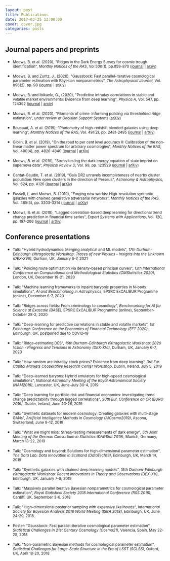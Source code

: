 ```yaml
---
layout: post
title: Publications
date: 2017-03-25 12:00:00
cover: cover.jpg
categories: posts
---
```


## Journal papers and preprints

* <small>Moews, B. et al. (2020), "Ridges in the Dark Energy Survey for cosmic trough identification", _Monthly Notices of the RAS_, Vol 500(1), pp.859-870 ([journal](https://doi.org/10.1093/mnras/staa3204) | [arxiv](https://arxiv.org/abs/2005.08583))</small>

* <small>Moews, B. and Zuntz, J., (2020), "Gaussbock: Fast parallel-iterative cosmological parameter estimation with Bayesian nonparametrics", _The Astrophysical Journal_, Vol. 896(2), pp. 98 ([journal](https://doi.org/10.3847%2F1538-4357%2Fab93cb) | [arXiv](https://arxiv.org/abs/1905.09800))</small>

* <small>Moews, B. and Ibikunle, G., (2020), "Predictive intraday correlations in stable and volatile market environments: Evidence from deep learning", _Physica A_, Vol. 547, pp. 124392 ([journal](https://doi.org/10.1016/j.physa.2020.124392) | [arxiv](https://arxiv.org/abs/2002.10385))</small>

* <small>Moews, B. et al. (2020), "Filaments of crime: Informing policing via thresholded ridge estimation", _under review at Decision Support Systems_ ([arXiv](https://arxiv.org/abs/1907.03206))</small>

* <small>Boucaud, A. et al. (2019), "Photometry of high-redshift blended galaxies using deep learning", _Monthly Notices of the RAS_, Vol. 491(2), pp. 2481-2495 ([journal](https://doi.org/10.1093/mnras/stz3056) | [arXiv](https://arxiv.org/abs/1905.01324))</small>

* <small>Giblin, B. et al. (2019), "On the road to per cent level accuracy II: Calibration of the non-linear matter power spectrum for arbitrary cosmologies", _Monthly Notices of the RAS_, Vol. 490(4), pp. 4826-4840 ([journal](https://doi.org/10.1093/mnras/stz2659) | [arXiv](https://arxiv.org/abs/1906.02742))</small>

* <small>Moews, B. et al. (2019), "Stress testing the dark energy equation of state imprint on supernova data", _Physical Review D_, Vol. 99, pp. 123529 ([journal](https://doi.org/10.1103/PhysRevD.99.123529) | [arXiv](https://arxiv.org/abs/1812.09786))</small>

* <small>Cantat-Gaudin, T. et al. (2019), "Gaia DR2 unravels incompleteness of nearby cluster population: New open clusters in the direction of Perseus", _Astronomy & Astrophysics_, Vol. 624, pp. A126 ([journal](https://doi.org/10.1051/0004-6361/201834453) | [arXiv](https://arxiv.org/abs/1810.05494))</small>

* <small>Fussell, L. and Moews, B. (2019), "Forging new worlds: High-resolution synthetic galaxies with chained generative adversarial networks", _Monthly Notices of the RAS_, Vol. 485(3), pp. 3203-3214 ([journal](https://doi.org/10.1093/mnras/stz602) | [arXiv](https://arxiv.org/abs/1811.03081))</small>

* <small>Moews, B. et al. (2018), "Lagged correlation-based deep learning for directional trend change prediction in financial time series", _Expert Systems with Applications_, Vol. 120, pp. 197-206 ([journal](https://doi.org/10.1016/j.eswa.2018.11.027) | [arXiv](https://arxiv.org/abs/1811.11287))</small>

## Conference presentations

* <small>Talk: "Hybrid hydrodynamics: Merging analytical and ML models", _17th Durham-Edinburgh eXtragalactic Workshop: Traces of new Physics - Insights Into the Unknown (DEX-XVII)_, Durham, UK, January 6-7, 2021</small>

* <small>Talk: "Policing route optimization via density-based principal curves", _13th International Conference on Computational and Methodological Statistics (CMStatistics 2020)_, London, UK, December 19-21, 2020</small>

* <small>Talk: "Machine learning frameworks to inpaint baryonic properties in N-body simulations", _AI and Benchmarking in Astrophysics_, EPSRC ExCALIBUR Programme (online), December 6-7, 2020</small>

* <small>Talk: "Ridges across fields: From criminology to cosmology", _Benchmarking for AI for Science at Exascale (BASE)_, EPSRC ExCALIBUR Programme (online), September-October 28-2, 2020</small>

* <small>Talk: "Deep-learning for predictive correlations in stable and volatile markets", _1st Edinburgh Conference on the Economics of Financial Technology (EFT 2020)_, Edinburgh, UK, postponed due to COVID‑19</small>

* <small>Talk: "Ridge-estimating DES", _16th Durham-Edinburgh eXtragalactic Workshop: 2020 Vision - Progress and Tensions in Astronomy (DEX-XVI)_, Durham, UK, January 6-7, 2020</small>

* <small>Talk: "How random are intraday stock prices? Evidence from deep learning", _3rd Eur. Capital Markets Cooperative Research Center Workshop_, Dublin, Ireland, July 5, 2019</small>

* <small>Talk: "Deep-learned baryons: Hybrid emulators for high-speed cosmological simulations", _National Astronomy Meeting of the Royal Astronomical Society (NAM2019)_, Lancaster, UK, June-July 30-4, 2019</small>

* <small>Talk: "Deep learning for portfolio risk and financial economics: Investigating trend change predictability through lagged correlations", _30th Eur. Conference on OR (EURO 2019)_, Dublin, Ireland, June 23-26, 2019</small>

* <small>Talk: "Synthetic datasets for modern cosmology: Creating galaxies with multi-stage GANs", _Artificial Intelligence Methods in Cosmology (AICosmo2019)_, Ascona, Switzerland, June 9-12, 2019</small>

* <small>Talk: "What we might miss: Stress-testing measurements of dark energy", _5th Joint Meeting of the German Consortium in Statistics (DAGStat 2019)_, Munich, Germany, March 18-22, 2019</small>

* <small>Talk: "Cosmology and beyond: Solutions for high-dimensional parameter estimation", _The Data Lab: Data Innovation in Scotland (DataTech19)_, Edinburgh, UK, March 14, 2019</small>

* <small>Talk: "Synthetic galaxies with chained deep learning models", _15th Durham-Edinburgh eXtragalactic Workshop: Recent Innovations in Theory and Observations (DEX-XV)_, Edinburgh, UK, January 7-8, 2019</small>

* <small>Talk: "Massively parallel iterative Bayesian nonparametrics for cosmological parameter estimation", _Royal Statistical Society 2018 International Conference (RSS 2018)_, Cardiff, UK, September 3-6, 2018</small>

* <small>Talk: "High-dimensional posterior sampling with expensive likelihoods", _International Society for Bayesian Analysis 2018 World Meeting (ISBA 2018)_, Edinburgh, UK, June 24-29, 2018</small>

* <small>Poster: "Gaussbock: Fast parallel-iterative cosmological parameter estimation", _Statistical Challenges in 21st Century Cosmology (Cosmo21)_, Valencia, Spain, May 22-25, 2018</small>

* <small>Talk: "Non-parametric Bayesian methods for cosmological parameter estimation", _Statistical Challenges for Large-Scale Structure in the Era of LSST (SCLSS)_, Oxford, UK, April 18-20, 2018</small>

<br>
